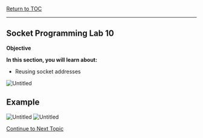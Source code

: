 <a href="https://github.com/CyberTrainingUSAF/04-IDE-s-and-Algorithms-Pt.-1/blob/master/00-Table-of-Contents.md" rel="Return to TOC"> Return to TOC </a>

---

## Socket Programming Lab 10

**Objective**

**In this section, you will learn about:**
* Reusing socket addresses

![Untitled](https://user-images.githubusercontent.com/47218652/60994426-1fd26180-a316-11e9-8a32-1a9c8254a06e.png)

## Example

![Untitled](https://user-images.githubusercontent.com/47218652/60994272-d4b84e80-a315-11e9-9dc7-8c0b4719edf5.png)
![Untitled](https://user-images.githubusercontent.com/47218652/60994386-092c0a80-a316-11e9-8fec-93c4e7b422c5.png)

<a href="https://github.com/Bpmhome/Socket-Programming/blob/master/Socket%20Programming%20Lab11.md" > Continue to Next Topic </a>
